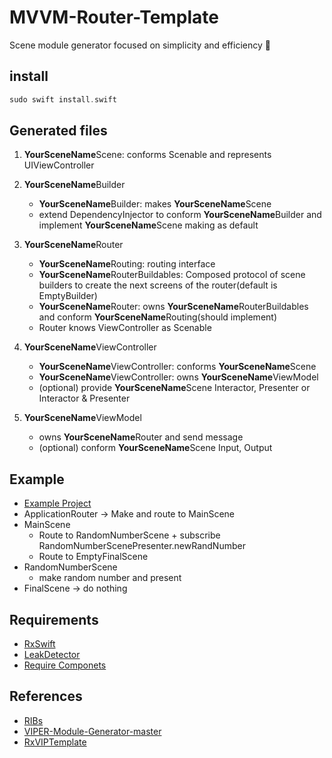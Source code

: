 # MVVM-Router-Template
Scene module generator focused on simplicity and efficiency 🤪


## install

```swift
sudo swift install.swift
```



## Generated files

1. **YourSceneName**Scene: conforms Scenable and represents UIViewController

1. **YourSceneName**Builder

   - **YourSceneName**Builder: makes **YourSceneName**Scene
   - extend DependencyInjector to conform **YourSceneName**Builder and implement **YourSceneName**Scene making as default

2. **YourSceneName**Router

   - **YourSceneName**Routing: routing interface
   - **YourSceneName**RouterBuildables: Composed protocol of scene builders to create the next screens of the router(default is EmptyBuilder)
   - **YourSceneName**Router: owns **YourSceneName**RouterBuildables and conform **YourSceneName**Routing(should implement)
   - Router knows ViewController as Scenable

3. **YourSceneName**ViewController

   - **YourSceneName**ViewController: conforms **YourSceneName**Scene
   - **YourSceneName**ViewController: owns **YourSceneName**ViewModel
   - (optional) provide **YourSceneName**Scene Interactor, Presenter or Interactor & Presenter

4. **YourSceneName**ViewModel
   - owns **YourSceneName**Router and send message
   - (optional) conform **YourSceneName**Scene Input, Output

     

## Example

- [Example Project](https://github.com/sudopark/MVVM-Router-Template/tree/master/Example/TemplateExample)
- ApplicationRouter -> Make and route to MainScene
- MainScene
    -  Route to RandomNumberScene + subscribe RandomNumberScenePresenter.newRandNumber
    -  Route to EmptyFinalScene
- RandomNumberScene
    -  make random number and present
- FinalScene -> do nothing


## Requirements

- [RxSwift](https://github.com/ReactiveX/RxSwift)
- [LeakDetector](https://github.com/uber/RIBs/blob/master/ios/RIBs/Classes/LeakDetector/LeakDetector.swift)
- [Require Componets](https://github.com/sudopark/MVVM-Router-Template/tree/master/Require%20Componets)
    

## References

- [RIBs](https://github.com/uber/RIBs)
- [VIPER-Module-Generator-master](https://github.com/Kaakati/VIPER-Module-Generator)
- [RxVIPTemplate](https://github.com/GeekTree0101/RxVIPTemplate)

